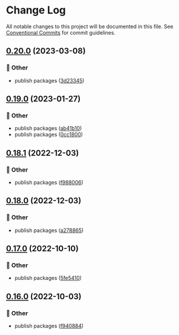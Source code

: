 # Change Log

All notable changes to this project will be documented in this file.
See [Conventional Commits](https://conventionalcommits.org) for commit guidelines.

## [0.20.0](https://github.com/daybrush/infinite-viewer/compare/ngx-infinite-viewer@0.19.0...ngx-infinite-viewer@0.20.0) (2023-03-08)


### :mega: Other

* publish packages ([3d23345](https://github.com/daybrush/infinite-viewer/commit/3d233455960c7afd2515c68ca26e1c00bf5bff1e))



## [0.19.0](https://github.com/daybrush/infinite-viewer/compare/ngx-infinite-viewer@0.18.1...ngx-infinite-viewer@0.19.0) (2023-01-27)


### :mega: Other

* publish packages ([ab41b10](https://github.com/daybrush/infinite-viewer/commit/ab41b100b2da4b3f5021cb843dd0731bbdea4a68))
* publish packages ([0cc1800](https://github.com/daybrush/infinite-viewer/commit/0cc18007e64be634cc938dae905c78b7321498c3))



## [0.18.1](https://github.com/daybrush/infinite-viewer/compare/ngx-infinite-viewer@0.18.0...ngx-infinite-viewer@0.18.1) (2022-12-03)


### :mega: Other

* publish packages ([f988006](https://github.com/daybrush/infinite-viewer/commit/f98800609ce749dfd28da11af42448c310ef252f))



## [0.18.0](https://github.com/daybrush/infinite-viewer/compare/ngx-infinite-viewer@0.17.0...ngx-infinite-viewer@0.18.0) (2022-12-03)


### :mega: Other

* publish packages ([a278865](https://github.com/daybrush/infinite-viewer/commit/a27886520517db13db611cbede6861be1b7f090a))



## [0.17.0](https://github.com/daybrush/infinite-viewer/compare/ngx-infinite-viewer@0.16.0...ngx-infinite-viewer@0.17.0) (2022-10-10)


### :mega: Other

* publish packages ([5fe5410](https://github.com/daybrush/infinite-viewer/commit/5fe5410328336014b62b899bfbdd642768372563))



## [0.16.0](https://github.com/daybrush/infinite-viewer/compare/ngx-infinite-viewer@0.15.5...ngx-infinite-viewer@0.16.0) (2022-10-03)


### :mega: Other

* publish packages ([f940884](https://github.com/daybrush/infinite-viewer/commit/f9408844f99014de30b3e9348541719f9bceef39))
